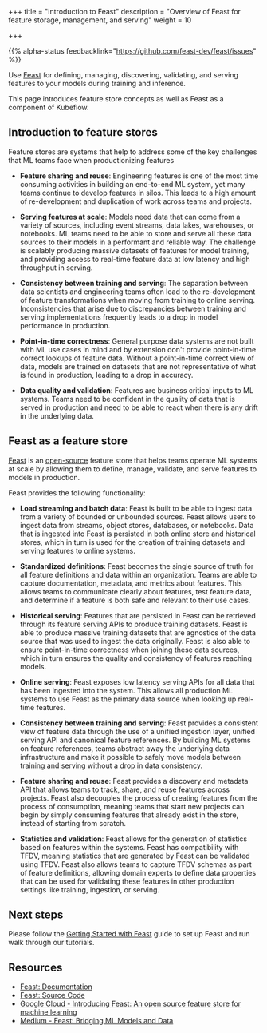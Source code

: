 +++
title = "Introduction to Feast"
description = "Overview of Feast for feature storage, management, and serving"
weight = 10
                    
+++

{{% alpha-status 
  feedbacklink="https://github.com/feast-dev/feast/issues" %}}
  
Use [Feast](https://feast.dev/) for defining, managing, discovering, validating, and serving features to your models during training and inference.

This page introduces feature store concepts as well as Feast as a component of Kubeflow.

## Introduction to feature stores

Feature stores are systems that help to address some of the key challenges that ML teams face when productionizing features

* __Feature sharing and reuse__: Engineering features is one of the most time consuming activities in building an end-to-end ML system, yet many teams continue to develop features in silos. This leads to a high amount of re-development and duplication of work across teams and projects.

* __Serving features at scale__: Models need data that can come from a variety of sources, including event streams, data lakes, warehouses, or notebooks. ML teams need to be able to store and serve all these data sources to their models in a performant and reliable way. The challenge is scalably producing massive datasets of features for model training, and providing access to real-time feature data at low latency and high throughput in serving.

* __Consistency between training and serving__: The separation between data scientists and engineering teams often lead to the re-development of feature transformations when moving from training to online serving. Inconsistencies that arise due to discrepancies between training and serving implementations frequently leads to a drop in model performance in production.

* __Point-in-time correctness__:  General purpose data systems are not built with ML use cases in mind and by extension don't provide point-in-time correct lookups of feature data. Without a point-in-time correct view of data, models are trained on datasets that are not representative of what is found in production, leading to a drop in accuracy.

* __Data quality and validation__: Features are business critical inputs to ML systems. Teams need to be confident in the quality of data that is served in production and need to be able to react when there is any drift in the underlying data.

## Feast as a feature store

[Feast](https://feast.dev/) is an [open-source](https://github.com/feast-dev/feast) feature store that helps teams operate ML systems at scale by allowing them to define, manage, validate, and serve features to models in production. 

Feast provides the following functionality:

* __Load streaming and batch data__: Feast is built to be able to ingest data from a variety of bounded or unbounded sources. Feast allows users to ingest data from streams, object stores, databases, or notebooks. Data that is ingested into Feast is persisted in both online store and historical stores, which in turn is used for the creation of training datasets and serving features to online systems.

* __Standardized definitions__: Feast becomes the single source of truth for all feature definitions and data within an organization. Teams are able to capture documentation, metadata, and metrics about features. This allows teams to communicate clearly about features, test feature data, and determine if a feature is both safe and relevant to their use cases. 

* __Historical serving__: Features that are persisted in Feast can be retrieved through its feature serving APIs to produce training datasets. Feast is able to produce massive training datasets that are agnostics of the data source that was used to ingest the data originally. Feast is also able to ensure point-in-time correctness when joining these data sources, which in turn ensures the quality and consistency of features reaching models.

* __Online serving__: Feast exposes low latency serving APIs for all data that has been ingested into the system. This allows all production ML systems to use Feast as the primary data source when looking up real-time features.

* __Consistency between training and serving__: Feast provides a consistent view of feature data through the use of a unified ingestion layer, unified serving API and canonical feature references. By building ML systems on feature references, teams abstract away the underlying data infrastructure and make it possible to safely move models between training and serving without a drop in data consistency.
 
* __Feature sharing and reuse__: Feast provides a discovery and metadata API that allows teams to track, share, and reuse features across projects. Feast also decouples the process of creating features from the process of consumption, meaning teams that start new projects can begin by simply consuming features that already exist in the store, instead of starting from scratch. 

* __Statistics and validation__: Feast allows for the generation of statistics based on features within the systems. Feast has compatibility with TFDV, meaning statistics that are generated by Feast can be validated using TFDV. Feast also allows teams to capture TFDV schemas as part of feature definitions, allowing domain experts to define data properties that can be used for validating these features in other production settings like training, ingestion, or serving.

## Next steps

Please follow the [Getting Started with Feast](/docs/external-add-ons/feature-store/getting-started/) guide to set up Feast and run walk through our tutorials.

## Resources

* [Feast: Documentation](https://docs.feast.dev/)
* [Feast: Source Code](https://github.com/feast-dev/feast)
* [Google Cloud - Introducing Feast: An open source feature store for machine learning](https://cloud.google.com/blog/products/ai-machine-learning/introducing-feast-an-open-source-feature-store-for-machine-learning)
* [Medium - Feast: Bridging ML Models and Data](https://blog.gojekengineering.com/feast-bridging-ml-models-and-data-efd06b7d1644)